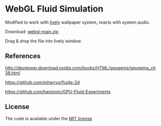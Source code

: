 # WebGL Fluid Simulation
Modified to work with [lively](https://masterexecuson.github.io/JUST-FORKED-lively/) wallpaper system, reacts with system audio.

Download: [webgl-main.zip](https://github.com/exophs/webgl/releases/download/v1/webgl-main.zip)

Drag & drop the file into lively window.

## References

http://developer.download.nvidia.com/books/HTML/gpugems/gpugems_ch38.html

https://github.com/mharrys/fluids-2d

https://github.com/haxiomic/GPU-Fluid-Experiments

## License

The code is available under the [MIT license](LICENSE)
